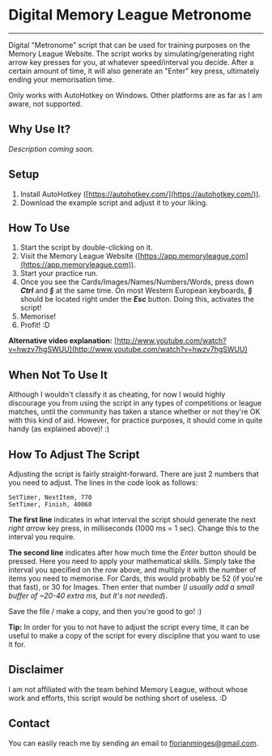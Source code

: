 # Digital Memory League Metronome

----------

Digital "Metronome" script that can be used for training purposes on the Memory League Website. The script works by simulating/generating right arrow key presses for you, at whatever speed/interval you decide. After a certain amount of time, it will also generate an "Enter" key press, ultimately ending your memorisation time. 

Only works with AutoHotkey on Windows. Other platforms are as far as I am aware, not supported.

## Why Use It?

*Description coming soon.*

## Setup

1. Install AutoHotkey ([https://autohotkey.com/](https://autohotkey.com/)).
2. Download the example script and adjust it to your liking.

## How To Use

1.  Start the script by double-clicking on it.
2.  Visit the Memory League Website ([https://app.memoryleague.com](https://app.memoryleague.com)).
3.  Start your practice run.
4.  Once you see the Cards/Images/Names/Numbers/Words, press down ***Ctrl*** and ***§*** at the same time. On most Western European keyboards, ***§*** should be located right under the ***Esc*** button. Doing this, activates the script!
5.  Memorise! 
6.  Profit! :D

**Alternative video explanation:** [http://www.youtube.com/watch?v=hwzv7hgSWUU](http://www.youtube.com/watch?v=hwzv7hgSWUU)

## When Not To Use It

Although I wouldn't classify it as cheating, for now I would highly discourage you from using the script in any types of competitions or league matches, until the community has taken a stance whether or not they're OK with this kind of aid. However, for practice purposes, it should come in quite handy (as explained above)! :)

## How To Adjust The Script

Adjusting the script is fairly straight-forward. There are just 2 numbers that you need to adjust. The lines in the code look as follows:

    SetTimer, NextItem, 770 
    SetTimer, Finish, 40060

**The first line** indicates in what interval the script should generate the next *right arrow* key press, in milliseconds (1000 ms = 1 sec). Change this to the interval you require.

**The second line** indicates after how much time the *Enter* button should be pressed. Here you need to apply your mathematical skills. Simply take the interval you specified on the row above, and multiply it with the number of items you need to memorise. For Cards, this would probably be 52 (if you're that fast), or 30 for Images. Then enter that number (*I usually add a small buffer of ~20-40 extra ms, but it's not needed*). 

Save the file / make a copy, and then you're good to go! :)

**Tip:** In order for you to not have to adjust the script every time, it can be useful to make a copy of the script for every discipline that you want to use it for.


## Disclaimer

I am not affiliated with the team behind Memory League, without whose work and efforts, this script would be nothing short of useless. :D

## Contact

You can easily reach me by sending an email to florianminges@gmail.com.

